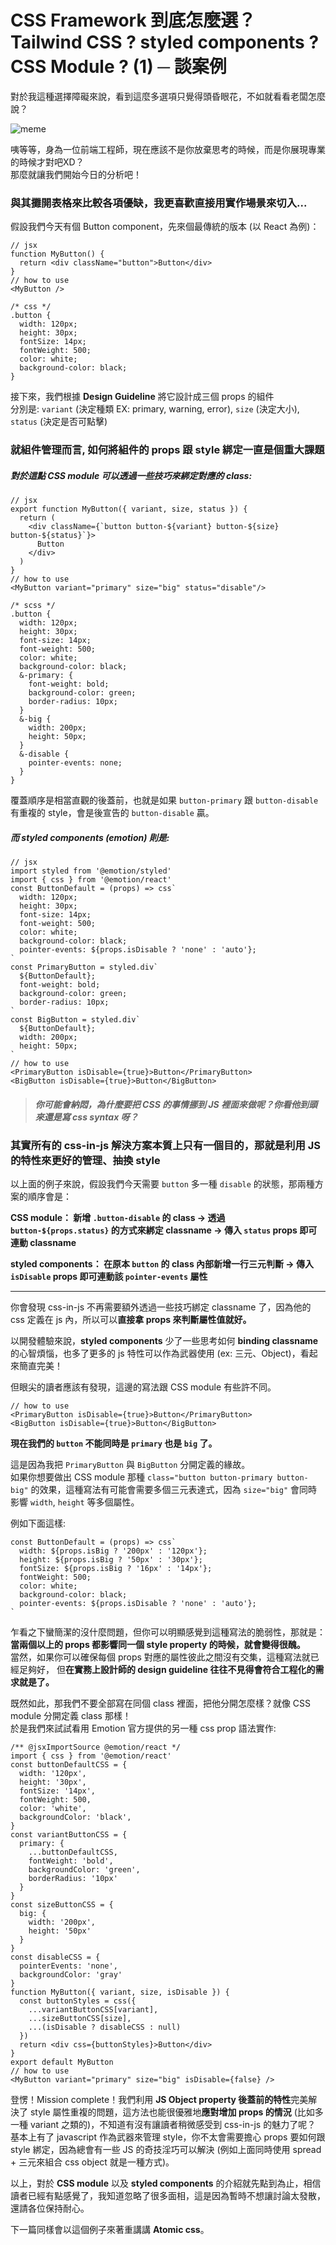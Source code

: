 # CSS Framework 到底怎麼選？Tailwind CSS ? styled components ? CSS Module ? (1) ─ 談案例

對於我這種選擇障礙來說，看到這麼多選項只覺得頭昏眼花，不如就看看老闆怎麼說？

![meme](../../../images/atomic-cssInJs-cssModule/meme.png)

咦等等，身為一位前端工程師，現在應該不是你放棄思考的時候，而是你展現專業的時候才對吧XD？<br>
那麼就讓我們開始今日的分析吧！

### 與其攤開表格來比較各項優缺，我更喜歡直接用實作場景來切入...

假設我們今天有個 Button component，先來個最傳統的版本 (以 React 為例)：<br>

```
// jsx
function MyButton() {
  return <div className="button">Button</div>
}
// how to use
<MyButton />
```

```
/* css */
.button {
  width: 120px;
  height: 30px;
  fontSize: 14px;
  fontWeight: 500;
  color: white;
  background-color: black;
}
```

接下來，我們根據 **Design Guideline** 將它設計成三個 props 的組件<br>
分別是: `variant` (決定種類 EX: primary, warning, error), `size` (決定大小), `status` (決定是否可點擊) <br>

### 就組件管理而言, 如何將組件的 props 跟 style 綁定一直是個重大課題

##### 對於這點 CSS module 可以透過一些技巧來綁定對應的 class:

```
// jsx
export function MyButton({ variant, size, status }) {
  return (
    <div className={`button button-${variant} button-${size} button-${status}`}>
      Button
    </div>
  )
}
// how to use
<MyButton variant="primary" size="big" status="disable"/>
```

```
/* scss */
.button {
  width: 120px;
  height: 30px;
  font-size: 14px;
  font-weight: 500;
  color: white;
  background-color: black;
  &-primary: {
    font-weight: bold;
    background-color: green;
    border-radius: 10px;
  }
  &-big {
    width: 200px;
    height: 50px;
  }
  &-disable {
    pointer-events: none;
  }
}
```

覆蓋順序是相當直觀的後蓋前，也就是如果 `button-primary` 跟 `button-disable` 有重複的 style，會是後宣告的 `button-disable` 贏。

##### 而 styled components (emotion) 則是:

```
// jsx
import styled from '@emotion/styled'
import { css } from '@emotion/react'
const ButtonDefault = (props) => css`
  width: 120px;
  height: 30px;
  font-size: 14px;
  font-weight: 500;
  color: white;
  background-color: black;
  pointer-events: ${props.isDisable ? 'none' : 'auto'};
`
const PrimaryButton = styled.div`
  ${ButtonDefault};
  font-weight: bold;
  background-color: green;
  border-radius: 10px;
`
const BigButton = styled.div`
  ${ButtonDefault};
  width: 200px;
  height: 50px;
`
// how to use
<PrimaryButton isDisable={true}>Button</PrimaryButton>
<BigButton isDisable={true}>Button</BigButton>
```

> ##### _你可能會納悶，為什麼要把 CSS 的事情挪到 JS 裡面來做呢？你看他到頭來還是寫 css syntax 呀？_

### 其實所有的 css-in-js 解決方案本質上只有一個目的，那就是利用 JS 的特性來更好的管理、抽換 style

以上面的例子來說，假設我們今天需要 `button` 多一種 `disable` 的狀態，那兩種方案的順序會是：<br>

**CSS module： 新增 `.button-disable` 的 class -> 透過 `button-${props.status}` 的方式來綁定 classname -> 傳入 `status` props 即可連動 classname**<br>

**styled components： 在原本 `button` 的 class 內部新增一行三元判斷 -> 傳入 `isDisable` props 即可連動該 `pointer-events` 屬性**

---

你會發現 css-in-js 不再需要額外透過一些技巧綁定 classname 了，因為他的 css 定義在 js 內，所以可以**直接拿 props 來判斷屬性值就好。**

以開發體驗來說，**styled components** 少了一些思考如何 **binding classname** 的心智煩惱，也多了更多的 js 特性可以作為武器使用 (ex: 三元、Object)，看起來簡直完美！

但眼尖的讀者應該有發現，這邊的寫法跟 CSS module 有些許不同。

```
// how to use
<PrimaryButton isDisable={true}>Button</PrimaryButton>
<BigButton isDisable={true}>Button</BigButton>
```

**現在我們的 `button` 不能同時是 `primary` 也是 `big` 了。**

這是因為我把 `PrimaryButton` 與 `BigButton` 分開定義的緣故。<br>
如果你想要做出 CSS module 那種 `class="button button-primary button-big"` 的效果，這種寫法有可能會需要多個三元表達式，因為 `size="big"` 會同時影響 `width`, `height` 等多個屬性。<br>

例如下面這樣:

```
const ButtonDefault = (props) => css`
  width: ${props.isBig ? '200px' : '120px'};
  height: ${props.isBig ? '50px' : '30px'};
  fontSize: ${props.isBig ? '16px' : '14px'};
  fontWeight: 500;
  color: white;
  background-color: black;
  pointer-events: ${props.isDisable ? 'none' : 'auto'};
`
```

乍看之下蠻簡潔的沒什麼問題，但你可以明顯感覺到這種寫法的脆弱性，那就是：<br>
**當兩個以上的 props 都影響同一個 style property 的時候，就會變得很醜。**<br>
當然，如果你可以確保每個 props 對應的屬性彼此之間沒有交集，這種寫法就已經足夠好，
但**在實務上設計師的 design guideline 往往不見得會符合工程化的需求就是了。**

既然如此，那我們不要全部寫在同個 class 裡面，把他分開怎麼樣？就像 CSS module 分開定義 class 那樣！<br>
於是我們來試試看用 Emotion 官方提供的另一種 css prop 語法實作:

```
/** @jsxImportSource @emotion/react */
import { css } from '@emotion/react'
const buttonDefaultCSS = {
  width: '120px',
  height: '30px',
  fontSize: '14px',
  fontWeight: 500,
  color: 'white',
  backgroundColor: 'black',
}
const variantButtonCSS = {
  primary: {
    ...buttonDefaultCSS,
    fontWeight: 'bold',
    backgroundColor: 'green',
    borderRadius: '10px'
  }
}
const sizeButtonCSS = {
  big: {
    width: '200px',
    height: '50px'
  }
}
const disableCSS = {
  pointerEvents: 'none',
  backgroundColor: 'gray'
}
function MyButton({ variant, size, isDisable }) {
  const buttonStyles = css({
    ...variantButtonCSS[variant],
    ...sizeButtonCSS[size],
    ...(isDisable ? disableCSS : null)
  })
  return <div css={buttonStyles}>Button</div>
}
export default MyButton
// how to use
<MyButton variant="primary" size="big" isDisable={false} />
```

登愣！Mission complete！我們利用 **JS Object property 後蓋前的特性**完美解決了 style 屬性重複的問題，這方法也能很優雅地**應對增加 props 的情況** (比如多一種 variant 之類的)，不知道有沒有讓讀者稍微感受到 css-in-js 的魅力了呢？<br>
基本上有了 javascript 作為武器來管理 style，你不太會需要擔心 props 要如何跟 style 綁定，因為總會有一些 JS 的奇技淫巧可以解決 (例如上面同時使用 spread + 三元來組合 css object 就是一種方式)。

以上，對於 **CSS module** 以及 **styled components** 的介紹就先點到為止，相信讀者已經有點感覺了，我知道忽略了很多面相，這是因為暫時不想讓討論太發散，還請各位保持耐心。

下一篇同樣會以這個例子來著重講講 **Atomic css**。

